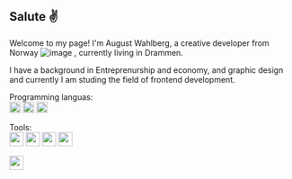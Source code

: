 ## Salute :v:

Welcome to my page!
I'm August Wahlberg, a creative developer from Norway ![image](https://user-images.githubusercontent.com/91577070/172959591-3813a077-a1b0-4057-adea-dc436cbdf63f.png)
, currently living in Drammen.

I have a background in Entreprenurship and economy, and graphic design and currently I am studing the field of frontend development. 

Programming languas:  
<img src="https://user-images.githubusercontent.com/91577070/172962081-babf7f7c-4e95-47a2-a42f-a1deb577df76.png" width="20" height="20" />
<img src="https://user-images.githubusercontent.com/91577070/172960307-94a802fa-1c6d-4382-ba8d-737fb07d3967.png" width="20" height="20" />
<img src="https://user-images.githubusercontent.com/91577070/172960809-826fcb14-da47-4f5e-94e4-bd575006ed2c.png" width="20" height="20" />

Tools:  
<img src="https://user-images.githubusercontent.com/91577070/172962472-a8f40613-a530-446d-b049-89322da51bdb.png" width="25" height="25" />
<img src="https://user-images.githubusercontent.com/91577070/172962640-b6530708-ee24-4aa6-b701-98cc7a388dbe.png" width="25" height="25" />
<img src="https://user-images.githubusercontent.com/91577070/172962723-2ae4ef65-af35-417a-9788-cd93a3b63548.png" width="25" height="25" />
<img src="https://user-images.githubusercontent.com/91577070/172962946-04631940-546d-4123-8d28-19a57ee9d1b4.png" width="25" height="25" />

<img src="https://user-images.githubusercontent.com/91577070/172963074-9da922e9-20af-47bd-8f5e-e8f1dc28a61a.png" width="25" height="25" />









<!--
**AugustWahlberg/AugustWahlberg** is a ✨ _special_ ✨ repository because its `README.md` (this file) appears on your GitHub profile.

Here are some ideas to get you started:

- 🔭 I’m currently working on ...
- 🌱 I’m currently learning ...
- 👯 I’m looking to collaborate on ...
- 🤔 I’m looking for help with ...
- 💬 Ask me about ...
- 📫 How to reach me: ...
- 😄 Pronouns: ...
- ⚡ Fun fact: ...
-->
